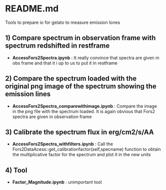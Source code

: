 # README.md

Tools to prepare io for gelato to measure emission lones


## 1) Compare spectrum in observation frame with spectrum redshifted in restframe

- **AccessFors2Spectra.ipynb** : It really convince that spectra are given in obs frame and that it i up  to us to put it in restframe

## 2) Compare the spectrum loaded with the original png image of the spectrum showing the emission lines

- **AccessFors2Spectra_comparewithimage.ipynb** : Compare the image in the png file with the spectrum loaded. It is again obvious that Fors2 spectra are given in observation frame

## 3) Calibrate the spectrum flux in erg/cm2/s/AA 
- **AccessFors2Spectra_withfilters.ipynb** : Call the Fors2DataAcess::get_calibrationfactor(self,specname) function to obtain the multiplicative factor for the spectrum and plot it in the new units

## 4) Tool        
- **Factor_Magnitude.ipynb** : unimportant tool
